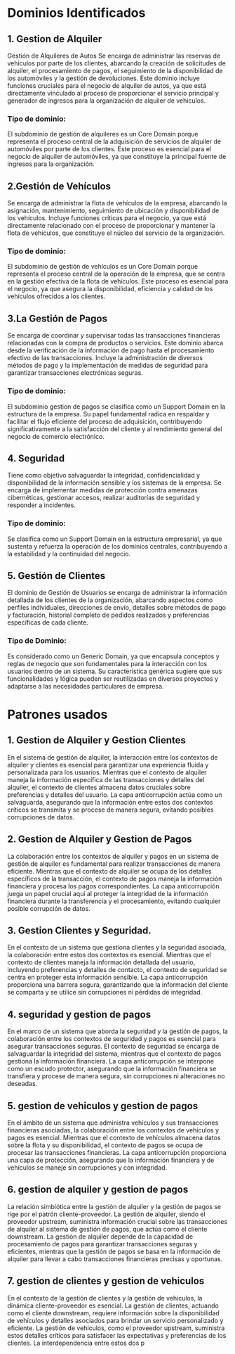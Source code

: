 # Dominios Identificados 
## 1. Gestion de Alquiler
Gestión de Alquileres de Autos
Se encarga de administrar las reservas de vehículos por parte de los clientes, abarcando la creación de solicitudes de alquiler, el procesamiento de pagos, el seguimiento de la disponibilidad de los automóviles y la gestión de devoluciones. Este dominio incluye funciones cruciales para el negocio de alquiler de autos, ya que está directamente vinculado al proceso de proporcionar el servicio principal y generador de ingresos para la organización de alquiler de vehículos.
### Tipo de dominio: 
El subdominio de gestión de alquileres es un Core Domain porque representa el proceso central de la adquisición de servicios de alquiler de automóviles por parte de los clientes. Este proceso es esencial para el negocio de alquiler de automóviles, ya que constituye la principal fuente de ingresos para la organización.
## 2.Gestión de Vehículos
Se encarga de administrar la flota de vehículos de la empresa, abarcando la asignación, mantenimiento, seguimiento de ubicación y disponibilidad de los vehículos. Incluye funciones críticas para el negocio, ya que está directamente relacionado con el proceso de proporcionar y mantener la flota de vehículos, que constituye el núcleo del servicio de la organización.
### Tipo de dominio: 
El subdominio de gestión de vehículos es un Core Domain porque representa el proceso central de la operación de la empresa, que se centra en la gestión efectiva de la flota de vehículos. Este proceso es esencial para el negocio, ya que asegura la disponibilidad, eficiencia y calidad de los vehículos ofrecidos a los clientes.
## 3.La Gestión de Pagos 
Se encarga de coordinar y supervisar todas las transacciones financieras relacionadas con la compra de productos o servicios. Este dominio abarca desde la verificación de la información de pago hasta el procesamiento efectivo de las transacciones. Incluye la administración de diversos métodos de pago y la implementación de medidas de seguridad para garantizar transacciones electrónicas seguras. 
### Tipo de dominio:
El subdominio gestion de pagos se clasifica como un Support Domain en la estructura de la empresa. Su papel fundamental radica en respaldar y facilitar el flujo eficiente del proceso de adquisición, contribuyendo significativamente a la satisfacción del cliente y al rendimiento general del negocio de comercio electrónico.
## 4. Seguridad
Tiene como objetivo salvaguardar la integridad, confidencialidad y disponibilidad de la información sensible y los sistemas de la empresa. Se encarga de implementar medidas de protección contra amenazas cibernéticas, gestionar accesos, realizar auditorías de seguridad y responder a incidentes.
### Tipo de dominio:
Se clasifica como un Support Domain en la estructura empresarial, ya que sustenta y refuerza la operación de los dominios centrales, contribuyendo a la estabilidad y la continuidad del negocio.
## 5. Gestión de Clientes
El dominio de Gestión de Usuarios se encarga de administrar la información detallada de los clientes de la organización, abarcando aspectos como perfiles individuales, direcciones de envío, detalles sobre métodos de pago y facturación, historial completo de pedidos realizados y preferencias específicas de cada cliente. 
### Tipo de Dominio: 
Es considerado como un Generic Domain, ya que encapsula conceptos y reglas de negocio que son fundamentales para la interacción con los usuarios dentro de un sistema. Su característica genérica sugiere que sus funcionalidades y lógica pueden ser reutilizadas en diversos proyectos y adaptarse a las necesidades particulares de empresa.
# Patrones usados
## 1. Gestion de Alquiler y Gestion Clientes 
En el sistema de gestión de alquiler, la interacción entre los contextos de alquiler y clientes es esencial para garantizar una experiencia fluida y personalizada para los usuarios. Mientras que el contexto de alquiler maneja la información específica de las transacciones y detalles del alquiler, el contexto de clientes almacena datos cruciales sobre preferencias y detalles del usuario. La capa anticorrupción actúa como un salvaguarda, asegurando que la información entre estos dos contextos críticos se transmita y se procese de manera segura, evitando posibles corrupciones de datos.
## 2. Gestion de Alquiler y Gestion de Pagos
La colaboración entre los contextos de alquiler y pagos en un sistema de gestión de alquiler es fundamental para realizar transacciones de manera eficiente. Mientras que el contexto de alquiler se ocupa de los detalles específicos de la transacción, el contexto de pagos maneja la información financiera y procesa los pagos correspondientes. La capa anticorrupción juega un papel crucial aquí al proteger la integridad de la información financiera durante la transferencia y el procesamiento, evitando cualquier posible corrupción de datos.
## 3. Gestion Clientes y Seguridad. 
En el contexto de un sistema que gestiona clientes y la seguridad asociada, la colaboración entre estos dos contextos es esencial. Mientras que el contexto de clientes maneja la información detallada del usuario, incluyendo preferencias y detalles de contacto, el contexto de seguridad se centra en proteger esta información sensible. La capa anticorrupción proporciona una barrera segura, garantizando que la información del cliente se comparta y se utilice sin corrupciones ni pérdidas de integridad.
## 4. seguridad y gestion de pagos
En el marco de un sistema que aborda la seguridad y la gestión de pagos, la colaboración entre los contextos de seguridad y pagos es esencial para asegurar transacciones seguras. El contexto de seguridad se encarga de salvaguardar la integridad del sistema, mientras que el contexto de pagos gestiona la información financiera. La capa anticorrupción se interpone como un escudo protector, asegurando que la información financiera se transfiera y procese de manera segura, sin corrupciones ni alteraciones no deseadas.
## 5. gestion de vehiculos y gestion de pagos
En el ámbito de un sistema que administra vehículos y sus transacciones financieras asociadas, la colaboración entre los contextos de vehículos y pagos es esencial. Mientras que el contexto de vehículos almacena datos sobre la flota y su disponibilidad, el contexto de pagos se ocupa de procesar las transacciones financieras. La capa anticorrupción proporciona una capa de protección, asegurando que la información financiera y de vehículos se maneje sin corrupciones y con integridad.
## 6. gestion de alquiler y gestion de pagos
La relación simbiótica entre la gestión de alquiler y la gestión de pagos se rige por el patrón cliente-proveedor. La gestión de alquiler, siendo el proveedor upstream, suministra información crucial sobre las transacciones de alquiler al sistema de gestión de pagos, que actúa como el cliente downstream. La gestión de alquiler depende de la capacidad de procesamiento de pagos para garantizar transacciones seguras y eficientes, mientras que la gestión de pagos se basa en la información de alquiler para llevar a cabo transacciones financieras precisas y oportunas.
## 7. gestion de clientes y gestion de vehiculos
En el contexto de la gestión de clientes y la gestión de vehículos, la dinámica cliente-proveedor es esencial. La gestión de clientes, actuando como el cliente downstream, requiere información sobre la disponibilidad de vehículos y detalles asociados para brindar un servicio personalizado y eficiente. La gestión de vehículos, como el proveedor upstream, suministra estos detalles críticos para satisfacer las expectativas y preferencias de los clientes. La interdependencia entre estos dos p
